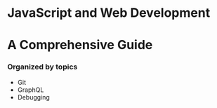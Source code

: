 # JavaScript and Web Development
# A Comprehensive Guide

### Organized by topics

- Git
- GraphQL
- Debugging
